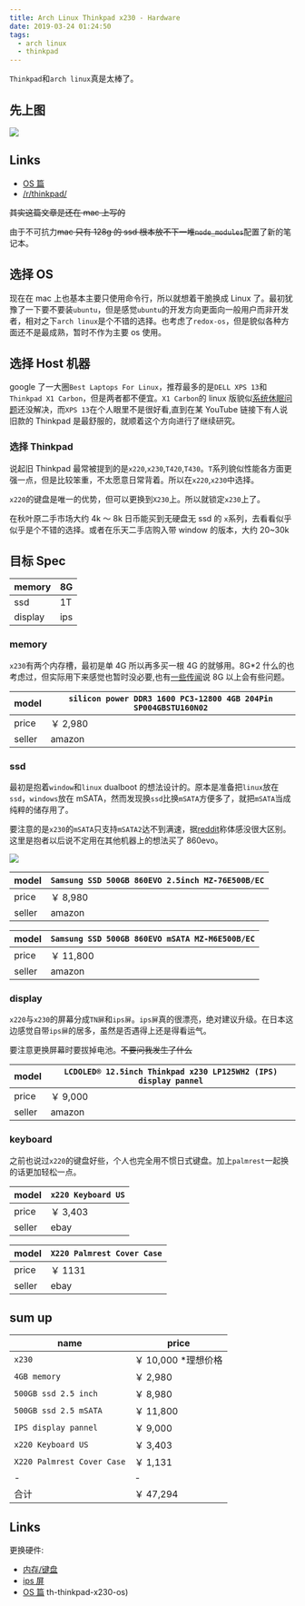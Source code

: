 ```yaml
---
title: Arch Linux Thinkpad x230 - Hardware
date: 2019-03-24 01:24:50
tags:
  - arch linux
  - thinkpad
---
```


`Thinkpad`和`arch linux`真是太棒了。

## 先上图

![](./314239.jpg)

## Links

- [OS 篇](/articles/arch-linux-with-thinkpad-x230-os)
- [/r/thinkpad/](https://www.reddit.com/r/thinkpad/)

<del>其实这篇文章是还在 mac 上写的</del>

由于不可抗力<del>mac 只有 128g 的 ssd 根本放不下一堆`node_modules`</del>配置了新的笔记本。

## 选择 OS

现在在 mac 上也基本主要只使用命令行，所以就想着干脆换成 Linux 了。最初犹豫了一下要不要装`ubuntu`，但是感觉`ubuntu`的开发方向更面向一般用户而非开发者，相对之下`arch linux`是个不错的选择。也考虑了`redox-os`，但是貌似各种方面还不是最成熟，暂时不作为主要 os 使用。

## 选择 Host 机器

google 了一大圈`Best Laptops For Linux`，推荐最多的是`DELL XPS 13`和`Thinkpad X1 Carbon`，但是两者都不便宜。`X1 Carbon`的 linux 版貌似[系统休眠问题](https://www.linuxquestions.org/questions/linux-laptop-and-netbook-25/lenovo-x1-carbon-2018-no-deep-sleep-s3-available-4175624628/)还没解决，而`XPS 13`在个人眼里不是很好看,直到在某 YouTube 链接下有人说旧款的 Thinkpad 是最舒服的，就顺着这个方向进行了继续研究。

### 选择 Thinkpad

说起旧 Thinkpad 最常被提到的是`x220`,`x230`,`T420`,`T430`。`T`系列貌似性能各方面更强一点，但是比较笨重，不太愿意日常背着。所以在`x220`,`x230`中选择。

`x220`的键盘是唯一的优势，但可以更换到`X230`上。所以就锁定`x230`上了。

在秋叶原二手市场大约 4k ～ 8k 日币能买到无硬盘无 ssd 的 `x`系列，去看看似乎似乎是个不错的选择。或者在乐天二手店购入带 window 的版本，大约 20~30k

## 目标 Spec

| memory  | 8G  |
| ------- | --- |
| ssd     | 1T  |
| display | ips |

### memory

`x230`有两个内存槽，最初是单 4G 所以再多买一根 4G 的就够用。8G\*2 什么的也考虑过，但实际用下来感觉也暂时没必要,也有[一些传闻](https://forums.lenovo.com/t5/ThinkPad-X-Series-Tablet-and/X230T-eGPU-Problems/td-p/1186519)说 8G 以上会有些问题。

| model  | `silicon power DDR3 1600 PC3-12800 4GB 204Pin SP004GBSTU160N02` |
| ------ | --------------------------------------------------------------- |
| price  | ￥ 2,980                                                        |
| seller | amazon                                                          |

### ssd

最初是抱着`window`和`linux` dualboot 的想法设计的。原本是准备把`linux`放在`ssd`，`windows`放在 mSATA，然而发现换`ssd`比换`mSATA`方便多了，就把`mSATA`当成纯粹的储存用了。

要注意的是`x230`的`mSATA`只支持`mSATA2`达不到满速，据[reddit](https://www.reddit.com/r/thinkpad/comments/6nft89/x230_should_the_os_be_on_the_msata_or_the_sata/)称体感没很大区别。这里是抱者以后说不定用在其他机器上的想法买了 860evo。

![](./57178d.jpg)

| model  | `Samsung SSD 500GB 860EVO 2.5inch MZ-76E500B/EC` |
| ------ | ------------------------------------------------ |
| price  | ￥ 8,980                                         |
| seller | amazon                                           |

| model  | `Samsung SSD 500GB 860EVO mSATA MZ-M6E500B/EC` |
| ------ | ---------------------------------------------- |
| price  | ￥ 11,800                                      |
| seller | amazon                                         |

### display

`x220`与`x230`的屏幕分成`TN屏`和`ips屏`。`ips屏`真的很漂亮，绝对建议升级。在日本这边感觉自带`ips屏`的居多，虽然是否遇得上还是得看运气。

要注意更换屏幕时要拔掉电池。<del>不要问我发生了什么</del>

| model  | `LCDOLED® 12.5inch Thinkpad x230 LP125WH2 (IPS) display pannel` |
| ------ | --------------------------------------------------------------- |
| price  | ￥ 9,000                                                        |
| seller | amazon                                                          |

### keyboard

之前也说过`x220`的键盘好些，个人也完全用不惯日式键盘。加上`palmrest`一起换的话更加轻松一点。

| model  | `x220 Keyboard US` |
| ------ | ------------------ |
| price  | ￥ 3,403           |
| seller | ebay               |

| model  | `X220 Palmrest Cover Case` |
| ------ | -------------------------- |
| price  | ￥ 1131                    |
| seller | ebay                       |

## sum up

| name                       | price                |
| -------------------------- | -------------------- |
| `x230`                     | ￥ 10,000 \*理想价格 |
| `4GB memory`               | ￥ 2,980             |
| `500GB ssd 2.5 inch`       | ￥ 8,980             |
| `500GB ssd 2.5 mSATA`      | ￥ 11,800            |
| `IPS display pannel`       | ￥ 9,000             |
| `x220 Keyboard US`         | ￥ 3,403             |
| `X220 Palmrest Cover Case` | ￥ 1,131             |
| -                          | -                    |
| 合计                       | ￥ 47,294            |

## Links

更换硬件:

- [内存/键盘](https://youtu.be/btRFu3Wc5H8)
- [ips 屏](https://youtu.be/sXcs43vXOu0)
- [OS 篇](/articles/arch-linux-with-thinkpad-x230-os)
  th-thinkpad-x230-os)
